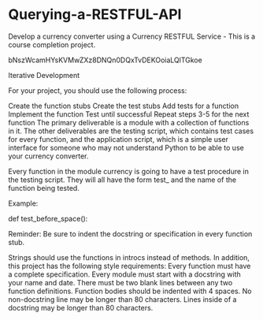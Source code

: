 # Querying-a-RESTFUL-API
Develop a currency converter using a Currency RESTFUL Service - This is a course completion project.


bNszWcamHYsKVMwZXz8DNQn0DQxTvDEKOoiaLQlTGkoe

Iterative Development

For your project, you should use the following process:

Create the function stubs
Create the test stubs
Add tests for a function
Implement the function
Test until successful
Repeat steps 3-5 for the next function
The primary deliverable is a module with a collection of functions in it. The other deliverables are the testing script, which contains test cases for every function, and the application script, which is a simple user interface for someone who may not understand Python to be able to use your currency converter.

Every function in the module currency is going to have a test procedure in the testing script. They will all have the form test_ and the name of the function being tested.

Example:

def test_before_space():

Reminder: Be sure to indent the docstring or specification in every function stub.

Strings should use the functions in introcs instead of methods.
In addition, this project has the following style requirements:
Every function must have a complete specification.
Every module must start with a docstring with your name and date.
There must be two blank lines between any two function definitions.
Function bodies should be indented with 4 spaces.
No non-docstring line may be longer than 80 characters.
Lines inside of a docstring may be longer than 80 characters.
